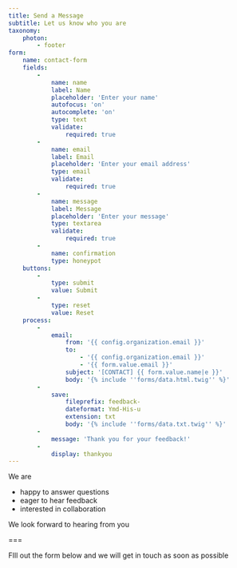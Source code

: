 ```yaml
---
title: Send a Message
subtitle: Let us know who you are
taxonomy:
    photon:
        - footer
form:
    name: contact-form
    fields:
        -
            name: name
            label: Name
            placeholder: 'Enter your name'
            autofocus: 'on'
            autocomplete: 'on'
            type: text
            validate:
                required: true
        -
            name: email
            label: Email
            placeholder: 'Enter your email address'
            type: email
            validate:
                required: true
        -
            name: message
            label: Message
            placeholder: 'Enter your message'
            type: textarea
            validate:
                required: true
        - 
            name: confirmation
            type: honeypot
    buttons:
        -
            type: submit
            value: Submit
        -
            type: reset
            value: Reset
    process:
        -
            email:
                from: '{{ config.organization.email }}'
                to:
                    - '{{ config.organization.email }}'
                    - '{{ form.value.email }}'
                subject: '[CONTACT] {{ form.value.name|e }}'
                body: '{% include ''forms/data.html.twig'' %}'
        -
            save:
                fileprefix: feedback-
                dateformat: Ymd-His-u
                extension: txt
                body: '{% include ''forms/data.txt.twig'' %}'
        -
            message: 'Thank you for your feedback!'
        -
            display: thankyou
---
```


We are 
- happy to answer questions
- eager to hear feedback
- interested in collaboration

We look forward to hearing from you

===

FIll out the form below and we will get in touch as soon as possible
